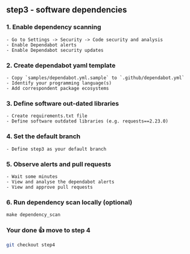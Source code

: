 ## step3 - software dependencies

### 1. Enable dependency scanning
```
- Go to Settings -> Security -> Code security and analysis 
- Enable Dependabot alerts
- Enable Dependabot security updates
```

### 2. Create dependabot yaml template
```
- Copy `samples/dependabot.yml.sample` to `.github/dependabot.yml`
- Identify your programming language(s)
- Add correspondent package ecosystems 
```

### 3. Define software out-dated libraries
```
- Create requirements.txt file
- Define software outdated libraries (e.g. requests==2.23.0)
```

### 4. Set the default branch
```
- Define step3 as your default branch
```

### 5. Observe alerts and pull requests
```
- Wait some minutes
- View and analyse the dependabot alerts
- View and approve pull requests
```

### 6. Run dependency scan locally (optional)
```
make dependency_scan
```

### Your done 👍 move to step 4
```bash
git checkout step4
```
